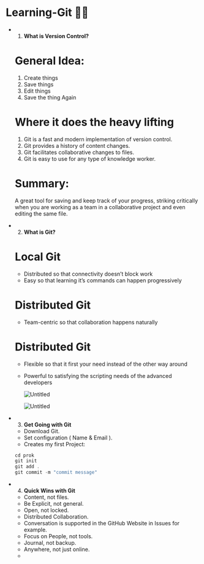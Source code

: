 # Learning-Git 👨‍💻

- 1. ****What is Version Control?****
    
    # General Idea:
    
    1. Create things
    2. Save things
    3. Edit things
    4. Save the thing Again
    
    # Where it does the heavy lifting
    
    1. Git is a fast and modern implementation of version control.
    2. Git provides a history of content changes.
    3. Git facilitates collaborative changes to files.
    4. Git is easy to use for any type of knowledge worker.
    
    # Summary:
    
    A great tool for saving  and keep track of your progress, striking critically when you are working as a team in a collaborative project and even editing the same file.
    
- 2. ****What is Git?****
    
    # Local Git
    
    - Distributed so that connectivity doesn’t block work
    - Easy so that learning it’s commands can happen progressively
    
    # Distributed Git
    
    - Team-centric so that collaboration happens naturally
    
    # Distributed Git
    
    - Flexible so that it first your need instead of the other way around
    - Powerful to satisfying the scripting needs of the advanced developers
        
        
        ![Untitled](https://s3-us-west-2.amazonaws.com/secure.notion-static.com/6931588c-4282-40b7-84a1-d0dd2d693511/Untitled.png)
        
        ![Untitled](https://s3-us-west-2.amazonaws.com/secure.notion-static.com/16e51ed2-a43a-4f17-b0cb-029a40f88c7b/Untitled.png)
        
- 3. ****Get Going with Git****
    - Download Git.
    - Set configuration ( Name & Email ).
    - Creates my first Project:
    
    ```jsx
    cd prok
    git init
    git add .
    git commit -m "commit message"
    ```
    
- 4. ****Quick Wins with Git****
    - Content, not files.
    - Be Explicit, not general.
    - Open, not locked.
    - Distributed Collaboration.
    - Conversation is supported in the GitHub Website in Issues for example.
    - Focus on People, not tools.
    - Journal, not backup.
    - Anywhere, not just online.
    -
